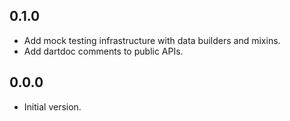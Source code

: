 ## 0.1.0

- Add mock testing infrastructure with data builders and mixins.
- Add dartdoc comments to public APIs.

## 0.0.0

- Initial version.

